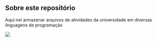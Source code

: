 ## Sobre este repositório
Aqui irei armazenar arquivos de atividades da universidade em diversas linguagens de programação

<img src="https://external-content.duckduckgo.com/iu/?u=https%3A%2F%2F1.bp.blogspot.com%2F-6AYOlKIRAns%2FWYiZ8lGfICI%2FAAAAAAAABTk%2Fc6fzq1mX274z6P6eqE8oYipgTSllHeJ4ACLcBGAs%2Fs1600%2Fprogramando.gif&f=1&nofb=1&ipt=a1731a32007302d68b81f2f2e4f8cbff6fce45b13eaa7f6b9607f499081b0aaf"/>
